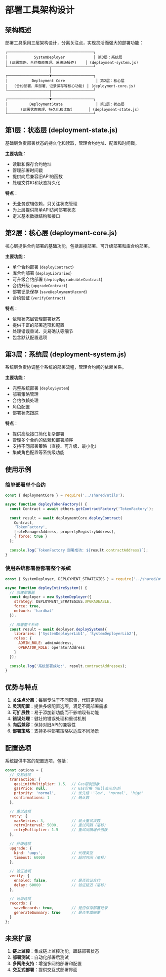 # 部署工具架构设计

## 架构概述

部署工具采用三层架构设计，分离关注点，实现灵活而强大的部署功能：

```
┌───────────────────────────────────────┐
│            SystemDeployer             │ 第3层：系统层
│ (部署策略、合约依赖管理、系统级操作)    │ (deployment-system.js)
└───────────────────┬───────────────────┘
                    │
┌───────────────────▼───────────────────┐
│           Deployment Core              │ 第2层：核心层
│   (合约部署、库部署、记录保存等核心功能) │ (deployment-core.js)
└───────────────────┬───────────────────┘
                    │
┌───────────────────▼───────────────────┐
│          DeploymentState               │ 第1层：状态层
│      (部署状态管理、持久化和读取)       │ (deployment-state.js)
└───────────────────────────────────────┘
```

## 第1层：状态层 (deployment-state.js)

基础层负责部署状态的持久化和读取，管理合约地址、配置和时间戳。

**主要功能**：
- 读取和保存合约地址
- 管理部署时间戳
- 提供向后兼容旧API的函数
- 处理文件IO和状态持久化

**特点**：
- 无业务逻辑依赖，只关注状态管理
- 为上层提供简单API访问部署状态
- 定义基本数据结构和接口

## 第2层：核心层 (deployment-core.js)

核心层提供合约部署的基础功能，包括直接部署、可升级部署和库合约部署。

**主要功能**：
- 单个合约部署 (`deployContract`)
- 库合约部署 (`deployLibraries`)
- 可升级合约部署 (`deployUpgradeableContract`)
- 合约升级 (`upgradeContract`)
- 部署记录保存 (`saveDeploymentRecord`)
- 合约验证 (`verifyContract`)

**特点**：
- 依赖状态层管理部署状态
- 提供丰富的部署选项和配置
- 处理错误重试、交易确认等细节
- 包含默认配置选项

## 第3层：系统层 (deployment-system.js)

系统层负责协调整个系统的部署流程，管理合约间的依赖关系。

**主要功能**：
- 完整系统部署 (`deploySystem`)
- 部署策略管理
- 合约依赖处理
- 角色配置
- 部署状态跟踪

**特点**：
- 提供高级接口简化复杂部署
- 管理多个合约的依赖和部署顺序
- 支持不同部署策略（直接、可升级、最小化）
- 集成角色配置等系统级功能

## 使用示例

### 简单部署单个合约

```javascript
const { deploymentCore } = require('../shared/utils');

async function deployTokenFactory() {
  const Contract = await ethers.getContractFactory('TokenFactory');
  
  const result = await deploymentCore.deployContract(
    Contract,
    'TokenFactory',
    [roleManagerAddress, propertyRegistryAddress],
    { force: true }
  );
  
  console.log(`TokenFactory 部署成功: ${result.contractAddress}`);
}
```

### 使用系统部署器部署整个系统

```javascript
const { SystemDeployer, DEPLOYMENT_STRATEGIES } = require('../shared/utils');

async function deployEntireSystem() {
  // 创建部署器
  const deployer = new SystemDeployer({
    strategy: DEPLOYMENT_STRATEGIES.UPGRADEABLE,
    force: true,
    network: 'hardhat'
  });
  
  // 部署整个系统
  const result = await deployer.deploySystem({
    libraries: ['SystemDeployerLib1', 'SystemDeployerLib2'],
    roles: {
      ADMIN_ROLE: adminAddress,
      OPERATOR_ROLE: operatorAddress
    }
  });
  
  console.log('系统部署成功:', result.contractAddresses);
}
```

## 优势与特点

1. **关注点分离**：每层专注于不同职责，代码更清晰
2. **灵活配置**：提供多级配置选项，满足不同部署需求
3. **可扩展性**：易于添加新功能而不影响现有功能
4. **错误处理**：健壮的错误处理和重试机制
5. **向后兼容**：保持对旧API的兼容性
6. **部署策略**：支持多种部署策略以适应不同场景

## 配置选项

系统提供丰富的配置选项，包括：

```javascript
const options = {
  // 交易选项
  transaction: {
    gasLimitMultiplier: 1.5,  // Gas限制倍数
    gasPrice: null,           // Gas价格（null表示自动）
    priority: 'normal',       // 优先级：'low', 'normal', 'high'
    confirmations: 1          // 确认数
  },
  
  // 重试选项
  retry: {
    maxRetries: 3,            // 最大重试次数
    retryInterval: 5000,      // 重试间隔（毫秒）
    retryMultiplier: 1.5      // 重试间隔增长倍数
  },
  
  // 升级选项
  upgrade: {
    kind: 'uups',             // 代理类型
    timeout: 60000            // 超时时间（毫秒）
  },
  
  // 验证选项
  verify: {
    enabled: false,           // 是否验证合约
    delay: 60000              // 验证延迟（毫秒）
  },
  
  // 记录选项
  records: {
    saveRecords: true,        // 是否保存部署记录
    generateSummary: true     // 是否生成摘要
  }
};
```

## 未来扩展

1. **链上监控**：集成链上监控功能，跟踪部署状态
2. **部署测试**：自动化部署后测试
3. **多网络支持**：增强多网络部署和配置
4. **交互式部署**：提供交互式部署界面 